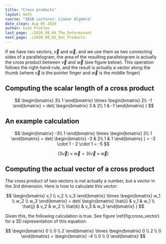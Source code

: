 ```yaml
---
title: "Cross products"
layout: math
course: "3B1B Lectures: Linear Algebra"
date_clean: Aug 05 2020
author: Evan Pratten
last_page: ./2020_08_04_The_Determinant
next_page: ./2020_08_05_Dot_Products
---
```


If we have two vectors, $\vec{v}$ and $\vec{w}$, and we use them as two connecting sides of a parallelogram, the area of the resulting parallelogram is actually the cross product between $\vec{v}$ and $\vec{w}$ (see figure below). This operation follows the right-hand-rule, and the result is actually a vector along the thumb (where $\vec{v}$ is the pointer finger and $\vec{w}$ is the middle finger)


<div align="center">
<script type="text/tikz">
\begin{tikzpicture}

% Grid
\draw[thin,gray!40] (-2,-2) grid (2,2);
\draw[<->] (-2,0)--(2,0) node[right]{$x$};
\draw[<->] (0,-2)--(0,2) node[above]{$y$};

% Fill
\draw [blue, fill=yellow] (0,0) -- (0.2,1) -- (1.2,1.2) -- (1,0.2);

% Vectors
\draw[line width=2pt,blue,-stealth](0,0)--(0.2,1) node[anchor=south west]{$\vec{v}$};
\draw[line width=2pt,red,-stealth](0,0)--(1,0.2) node[anchor=north east]{$\vec{w}$};

\end{tikzpicture}
</script>
</div>

## Computing the scalar length of a cross product

$$
\begin{bmatrix}
    3\\
    1
\end{bmatrix} \times \begin{bmatrix}
    2\\
    -1
\end{bmatrix} = 
det(
    \begin{bmatrix}
        3 & 2\\
        1 & -1
    \end{bmatrix}
)
$$


## An example calculation

$$
\begin{bmatrix}
    -3\\
    1
\end{bmatrix} \times \begin{bmatrix}
    2\\
    1
\end{bmatrix} = 
det(
    \begin{bmatrix}
        -3 & 2\\
        1 & 1
    \end{bmatrix}
) = -3 \cdot 1 - 2 \cdot 1 = -5
$$

$$
(3\vec{v}) \times \vec{w} = 3(\vec{v}\times\vec{w})
$$

## Computing the actual vector of a cross product

The cross product of two vectors is not actually a number, but a vector in the 3rd dimension. Here is how to calculate this vector:

$$
\begin{bmatrix}
    v_1 \\
    v_2 \\
    v_3
\end{bmatrix} \times \begin{bmatrix}
    w_1 \\
    w_2 \\
    w_3
\end{bmatrix} = det(
    \begin{bmatrix}
        \hat{i} & v_1 & w_1 \\
        \hat{j} & v_2 & w_2 \\
        \hat{k} & v_3 & w_3 
    \end{bmatrix}
)
$$

Given this, the following calculation is true. See figure \ref{fig:cross_vector} for a 3D representation of this equation:

$$
\begin{bmatrix}
    0 \\
    0 \\
    2
\end{bmatrix} \times \begin{bmatrix}
    0 \\
    2 \\
    0
\end{bmatrix} = \begin{bmatrix}
    -4 \\
    0 \\
    0
\end{bmatrix}
$$

<div align="center">
<script type="text/tikz">
\begin{tikzpicture}

% Axes
\draw[thick,->] (0,0,0) -- (1,0,0) node[anchor=north east]{$x$};
\draw[thick,->] (0,0,0) -- (-5,0,0) node[anchor=north east]{$x$};
\draw[thick,->] (0,0,0) -- (0,3,0) node[anchor=north west]{$y$};
\draw[thick,->] (0,0,0) -- (0,-1,0) node[anchor=north west]{$y$};
\draw[thick,->] (0,0,0) -- (0,0,3) node[anchor=south]{$z$};
\draw[thick,->] (0,0,0) -- (0,0,-1) node[anchor=south]{$z$};

% Vectors
\draw[line width=2pt,blue,-stealth](0,0,0)--(0,0,2) node[anchor=south east]{$\vec{v}$};
\draw[line width=2pt,red,-stealth](0,0,0)--(0,2,0) node[anchor=north east]{$\vec{w}$};
\draw[line width=2pt,green,-stealth](0,0,0)--(-4,0,0) node[anchor=north east]{$\vec{u}$};

\end{tikzpicture}
</script>
</div>